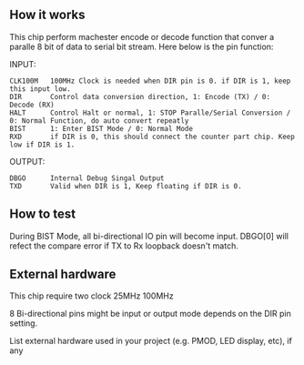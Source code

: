 <!---

This file is used to generate your project datasheet. Please fill in the information below and delete any unused
sections.

You can also include images in this folder and reference them in the markdown. Each image must be less than
512 kb in size, and the combined size of all images must be less than 1 MB.
-->

## How it works

This chip perform machester encode or decode function that conver a paralle 8 bit of data to serial bit stream.
Here below is the pin function:

  INPUT:
	
    CLK100M   100MHz Clock is needed when DIR pin is 0. if DIR is 1, keep this input low.
    DIR       Control data conversion direction, 1: Encode (TX) / 0: Decode (RX)
    HALT      Control Halt or normal, 1: STOP Paralle/Serial Conversion / 0: Normal Function, do auto convert repeatly
    BIST      1: Enter BIST Mode / 0: Normal Mode
    RXD       if DIR is 0, this should connect the counter part chip. Keep low if DIR is 1.

  OUTPUT:
	
    DBGO      Internal Debug Singal Output
    TXD       Valid when DIR is 1, Keep floating if DIR is 0.
  
## How to test

  During BIST Mode, all bi-directional IO pin will become input.
  DBGO[0] will refect the compare error if TX to Rx loopback doesn't match.

## External hardware
  This chip require two clock
  25MHz
  100MHz

  8 Bi-directional pins might be input or output mode depends on the DIR pin setting.
  
List external hardware used in your project (e.g. PMOD, LED display, etc), if any
